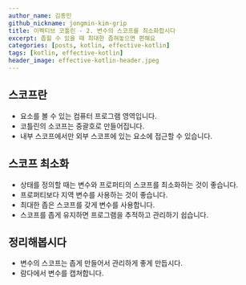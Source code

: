 ```yaml
---
author_name: 김종민
github_nickname: jongmin-kim-grip
title: 이펙티브 코틀린 - 2. 변수의 스코프를 최소화합시다
excerpt: 좁힐 수 있을 때 최대한 좁혀놓으면 편해요 
categories: [posts, kotlin, effective-kotlin]
tags: [kotlin, effective-kotlin]
header_image: effective-kotlin-header.jpeg
---
```

## 스코프란
- 요소를 볼 수 있는 컴퓨터 프로그램 영역입니다.
- 코틀린의 소코프는 중괄호로 만들어집니다.
- 내부 스코프에서만 외부 스코프에 있는 요소에 접근할 수 있습니다.

## 스코프 최소화
- 상태를 정의할 때는 변수와 프로퍼티의 스코프를 최소화하는 것이 좋습니다.
- 프로퍼티보다 지역 변수를 사용하는 것이 좋습니다.
- 최대한 좁은 스코프를 갖게 변수를 사용합니다.
- 스코프를 좁게 유지하면 프로그램을 추적하고 관리하기 쉽습니다.

## 정리해봅시다
- 변수의 스코프는 좁게 만들어서 관리하게 좋게 만듭시다.
- 람다에서 변수를 캡쳐합니다.
